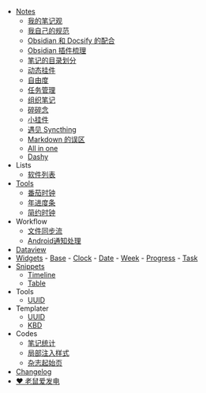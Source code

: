 - [Notes](/Notes/)
  - [我的笔记观](/Notes/0000_我的笔记观.md)
  - [我自己的规范](/Notes/0001_我自己的规范.md)
  - [Obsidian 和 Docsify 的配合](/Notes/0002_Obsidian和Docsify的配合.md)
  - [Obsidian 插件梳理](/Notes/0003_Obsidian插件梳理.md)
  - [笔记的目录划分](/Notes/0004_笔记的目录划分.md)
  - [动态挂件](/Notes/0005_动态挂件.md)
  - [自由度](/Notes/0006_自由度.md)
  - [任务管理](/Notes/0007_任务管理.md)
  - [组织笔记](/Notes/0008_组织笔记.md)
  - [碎碎念](/Notes/0009_碎碎念.md)
  - [小挂件](/Notes/0010_小挂件.md)
  - [遇见 Syncthing](/Notes/0011_遇见Syncthing.md)
  - [Markdown 的误区](/Notes/0012_Markdown的误区.md)
  - [All in one](/Notes/0013_All_in_one.md)
  - [Dashy](/Notes/0014_Dashy.md)
- Lists
  - [软件列表](/List/Software.md)
- [Tools](/Tools/)
  - [番茄时钟](/Tools/TomatoTimer.md)
  - [年进度条](/Tools/YearProgress.md)
  - [简约时钟](/Tools/Clock.md)
- Workflow
  - [文件同步流](/Workflow/FileSync.md)
  - [Android通知处理](/Workflow/Android通知处理规则.md)
-  [Dataview](/Dataview/)
  -  [Widgets](/Dataview/Widgets/)
    -  [Base](/Dataview/Widgets/Base/)
    - [Clock](/Dataview/Widgets/Clock/)
    - [Date](/Dataview/Widgets/Date/)
    - [Week](/Dataview/Widgets/Week/)
    - [Progress](/Dataview/Widgets/Progress/)
    - [Task](/Dataview/Widgets/Task/)
  - [Snippets](/Dataview/Snippets/)
    - [Timeline](/Dataview/Snippets/Timeline/)
    - [Table](/Dataview/Snippets/Table/)
  - Tools
    - [UUID](/Dataview/Tools/UUID/)
- Templater
  - [UUID](/Templater/UUID.md)
  - [KBD](/Templater/KBD.md)
- Codes
  -  [笔记统计](/Dataview/笔记统计)
  - [局部注入样式](/Dataview/局部注入样式)
  - [杂志起始页](/Dataview/杂志起始页)
- [Changelog](/Resource/pages/Changelog.md)
- <a href="https://afdian.net/a/daomishu" target="_blank" data-umami-event="afdian-nav">❤️ 老鼠爱发电</a>